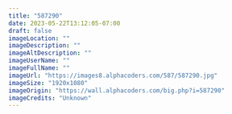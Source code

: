 ```yaml
---
title: "587290"
date: 2023-05-22T13:12:05-07:00
draft: false
imageLocation: ""
imageDescription: ""
imageAltDescription: ""
imageUserName: ""
imageFullName: ""
imageUrl: "https://images8.alphacoders.com/587/587290.jpg"
imageSize: "1920x1080"
imageOrigin: "https://wall.alphacoders.com/big.php?i=587290"
imageCredits: "Unknown"
---
```

